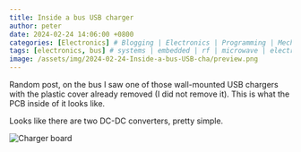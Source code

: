 ```yaml
---
title: Inside a bus USB charger
author: peter
date: 2024-02-24 14:06:00 +0800
categories: [Electronics] # Blogging | Electronics | Programming | Mechanical
tags: [electronics, bus] # systems | embedded | rf | microwave | electronics | solidworks | automation
image: /assets/img/2024-02-24-Inside-a-bus-USB-cha/preview.png
---
```


Random post, on the bus I saw one of those wall-mounted USB chargers with the plastic cover already removed (I did not remove it). This is what the PCB inside of it looks like.

Looks like there are two DC-DC converters, pretty simple.

![Charger board](/assets/img/2024-02-24-Inside-a-bus-USB-cha/usb-charger-bus-highres.jpg)
